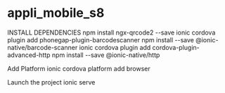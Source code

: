 # appli_mobile_s8

INSTALL DEPENDENCIES
npm install ngx-qrcode2 --save
ionic cordova plugin add phonegap-plugin-barcodescanner
npm install --save @ionic-native/barcode-scanner
ionic cordova plugin add cordova-plugin-advanced-http
npm install --save @ionic-native/http

Add Platform
ionic cordova platform add browser

Launch the project
ionic serve
